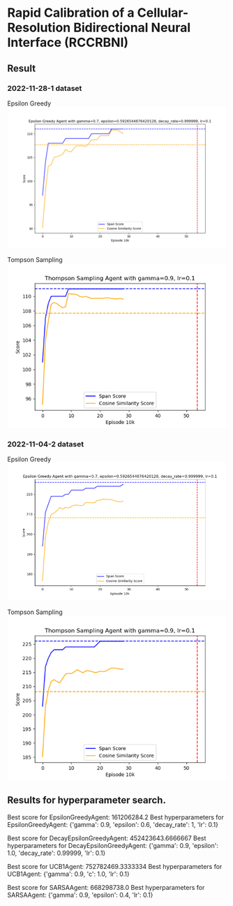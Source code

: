 # Rapid Calibration of a Cellular-Resolution Bidirectional Neural Interface (RCCRBNI)

## Result
### 2022-11-28-1 dataset
Epsilon Greedy
![](assets/Figure_1.png)

Tompson Sampling
![](assets/Figure_2.png)

### 2022-11-04-2 dataset
Epsilon Greedy
![](assets/Figure_3.png)

Tompson Sampling
![](assets/Figure_4.png)

## Results for hyperparameter search. 
Best score for EpsilonGreedyAgent: 161206284.2
Best hyperparameters for EpsilonGreedyAgent: {'gamma': 0.9, 'epsilon': 0.6, 'decay_rate': 1, 'lr': 0.1}

Best score for DecayEpsilonGreedyAgent: 452423643.6666667
Best hyperparameters for DecayEpsilonGreedyAgent: {'gamma': 0.9, 'epsilon': 1.0, 'decay_rate': 0.99999, 'lr': 0.1}

Best score for UCB1Agent: 752782469.3333334
Best hyperparameters for UCB1Agent: {'gamma': 0.9, 'c': 1.0, 'lr': 0.1}

Best score for SARSAAgent: 668298738.0
Best hyperparameters for SARSAAgent: {'gamma': 0.9, 'epsilon': 0.4, 'lr': 0.1}